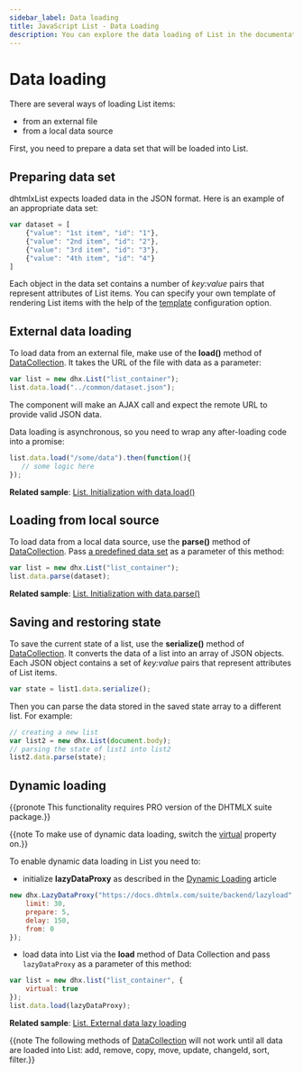 ```yaml
---
sidebar_label: Data loading
title: JavaScript List - Data Loading 
description: You can explore the data loading of List in the documentation of the DHTMLX JavaScript UI library. Browse developer guides and API reference, try out code examples and live demos, and download a free 30-day evaluation version of DHTMLX Suite 7.
---
```


# Data loading

There are several ways of loading List items:

- from an external file
- from a local data source

First, you need to prepare a data set that will be loaded into List.

## Preparing data set

dhtmlxList expects loaded data in the JSON format. Here is an example of an appropriate data set:

~~~js
var dataset = [
	{"value": "1st item", "id": "1"},
    {"value": "2nd item", "id": "2"},
    {"value": "3rd item", "id": "3"},
    {"value": "4th item", "id": "4"}
]
~~~

Each object in the data set contains a number of *key:value* pairs that represent attributes of List items. 
You can specify your own template of rendering List items with the help of the [template](list/api/list_template_config.md) configuration option.

## External data loading

To load data from an external file, make use of the **load()** method of [DataCollection](data_collection.md). It takes the URL of the file with data as a parameter:

~~~js
var list = new dhx.List("list_container");
list.data.load("../common/dataset.json");
~~~

The component will make an AJAX call and expect the remote URL to provide valid JSON data.

Data loading is asynchronous, so you need to wrap any after-loading code into a promise:

~~~js
list.data.load("/some/data").then(function(){
   // some logic here
});
~~~

**Related sample**: [List. Initialization with data.load()](https://snippet.dhtmlx.com/1it5kfhq)

## Loading from local source

To load data from a local data source, use the **parse()** method of [DataCollection](data_collection.md). Pass [a predefined data set](#preparing-data-set) as a parameter of this method:

~~~js
var list = new dhx.List("list_container");
list.data.parse(dataset);
~~~

**Related sample**: [List. Initialization with data.parse()](https://snippet.dhtmlx.com/anj2keoc)

## Saving and restoring state

To save the current state of a list, use the **serialize()** method of [DataCollection](data_collection.md). It converts the data of a list into an array of JSON objects. 
Each JSON object contains a set of *key:value* pairs that represent attributes of List items.

~~~js
var state = list1.data.serialize();
~~~

Then you can parse the data stored in the saved state array to a different list. For example:

~~~js
// creating a new list
var list2 = new dhx.List(document.body);
// parsing the state of list1 into list2
list2.data.parse(state);
~~~

## Dynamic loading

{{pronote This functionality requires PRO version of the DHTMLX suite package.}}

{{note To make use of dynamic data loading, switch the [virtual](list/api/list_virtual_config.md) property on.}}

To enable dynamic data loading  in List you need to:

- initialize **lazyDataProxy** as described in the [Dynamic Loading](helpers/lazydataproxy.md) article

~~~js
new dhx.LazyDataProxy("https://docs.dhtmlx.com/suite/backend/lazyload", {
    limit: 30,
    prepare: 5,
    delay: 150,
    from: 0
});
~~~

- load data into List via the **load** method of Data Collection and pass `lazyDataProxy` as a parameter of this method:

~~~js
var list = new dhx.list("list_container", {
    virtual: true
});
list.data.load(lazyDataProxy);
~~~

**Related sample**: [List. External data lazy loading](https://snippet.dhtmlx.com/list_lazy_loading)

{{note The following methods of [DataCollection](data_collection.md) will not work until all data are loaded into List: add, remove, copy, move, update, changeId, sort, filter.}}
